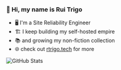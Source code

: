 ### 👋 Hi, my name is Rui Trigo

- 🖥️ I'm a Site Reliability Engineer
- 🏗️ I keep building my self-hosted empire
- 📚 and growing my non-fiction collection
- 🌐 check out [rtrigo.tech](https://rtrigo.tech) for more

![GitHub Stats](https://github-readme-stats.vercel.app/api?username=r-trigo&count_private=true&show_icons=true&theme=midnight-purple)

<!--
![Languages](https://github-readme-stats.vercel.app/api/top-langs/?username=r-trigo&count_private=true&show_icons=true&theme=midnight-purple&layout=compact)
-->

<!--
**r-trigo/r-trigo** is a ✨ _special_ ✨ repository because its `README.md` (this file) appears on your GitHub profile.

Here are some ideas to get you started:

- 🔭 I’m currently working on ...
- 🌱 I’m currently learning ...
- 👯 I’m looking to collaborate on ...
- 🤔 I’m looking for help with ...
- 💬 Ask me about ...
- 📫 How to reach me: ...
- 😄 Pronouns: ...
- ⚡ Fun fact: ...
-->
